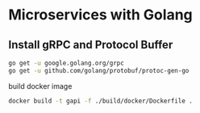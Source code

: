 # Microservices with Golang

## Install gRPC and Protocol Buffer

```bash
go get -u google.golang.org/grpc
go get -u github.com/golang/protobuf/protoc-gen-go
```

build docker image

```bash
docker build -t gapi -f ./build/docker/Dockerfile .
```